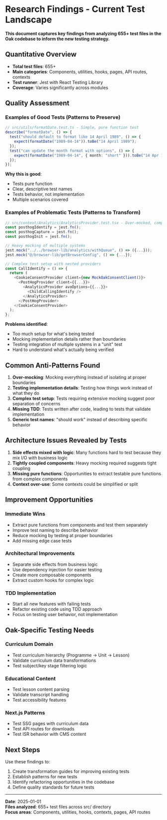 # Research Findings - Current Test Landscape

**This document captures key findings from analyzing 655+ test files in the Oak codebase to inform the new testing strategy.**

## Quantitative Overview

- **Total test files**: 655+
- **Main categories**: Components, utilities, hooks, pages, API routes, contexts
- **Test runner**: Jest with React Testing Library
- **Coverage**: Varies significantly across modules

## Quality Assessment

### Examples of Good Tests (Patterns to Preserve)

```typescript
// src/utils/formatDate.test.ts - Simple, pure function test
describe("formatDate", () => {
  test("should default to format like 14 April 1989", () => {
    expect(formatDate("1989-04-14")).toBe("14 April 1989");
  });
  test("can update the month format with options", () => {
    expect(formatDate("1989-04-14", { month: "short" })).toBe("14 Apr 1989");
  });
});
```

**Why this is good**: 
- Tests pure function
- Clear, descriptive test names
- Tests behavior, not implementation
- Multiple scenarios covered

### Examples of Problematic Tests (Patterns to Transform)

```typescript
// src/context/Analytics/AnalyticsProvider.test.tsx - Over-mocked, complex setup
const posthogIdentify = jest.fn();
const posthogCapture = jest.fn();
const posthogInit = jest.fn();

// Heavy mocking of multiple systems
jest.mock("../../browser-lib/analytics/withQueue", () => ({...}));
jest.mock("@/browser-lib/getBrowserConfig", () => {...});

// Complex test setup with nested providers
const CallIdentify = () => {
  return (
    <CookieConsentProvider client={new MockOakConsentClient()}>
      <PostHogProvider client={{...}}>
        <AnalyticsProvider avoOptions={{...}}>
          <ChildCallingIdentify />
        </AnalyticsProvider>
      </PostHogProvider>
    </CookieConsentProvider>
  );
};
```

**Problems identified**:
- Too much setup for what's being tested
- Mocking implementation details rather than boundaries
- Testing integration of multiple systems in a "unit" test
- Hard to understand what's actually being verified

## Common Anti-Patterns Found

1. **Over-mocking**: Mocking everything instead of isolating at proper boundaries
2. **Testing implementation details**: Testing how things work instead of what they do
3. **Complex test setup**: Tests requiring extensive mocking suggest poor separation of concerns
4. **Missing TDD**: Tests written after code, leading to tests that validate implementation
5. **Generic test names**: "should work" instead of describing specific behavior

## Architecture Issues Revealed by Tests

1. **Side effects mixed with logic**: Many functions hard to test because they mix I/O with business logic
2. **Tightly coupled components**: Heavy mocking required suggests tight coupling
3. **Missing pure functions**: Opportunities to extract testable pure functions from complex components
4. **Context over-use**: Some contexts could be simplified or split

## Improvement Opportunities

### Immediate Wins
- Extract pure functions from components and test them separately
- Improve test naming to describe behavior
- Reduce mocking by testing at proper boundaries
- Add missing edge case tests

### Architectural Improvements
- Separate side effects from business logic
- Use dependency injection for easier testing
- Create more composable components
- Extract custom hooks for complex logic

### TDD Implementation
- Start all new features with failing tests
- Refactor existing code using TDD approach
- Focus on testing user behavior, not implementation

## Oak-Specific Testing Needs

### Curriculum Domain
- Test curriculum hierarchy (Programme → Unit → Lesson)
- Validate curriculum data transformations
- Test subject/key stage filtering logic

### Educational Content
- Test lesson content parsing
- Validate transcript handling
- Test accessibility features

### Next.js Patterns
- Test SSG pages with curriculum data
- Test API routes for downloads
- Test ISR behavior with CMS content

## Next Steps

Use these findings to:
1. Create transformation guides for improving existing tests
2. Establish patterns for new tests
3. Identify refactoring opportunities in the codebase
4. Define quality standards for future tests

---

**Date**: 2025-01-01  
**Files analyzed**: 655+ test files across src/ directory  
**Focus areas**: Components, utilities, hooks, contexts, pages, API routes